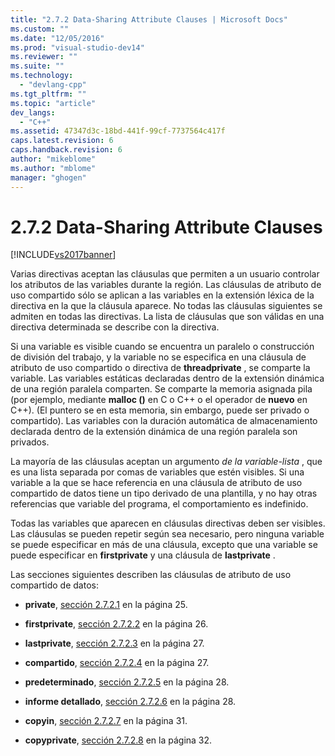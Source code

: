 ```yaml
---
title: "2.7.2 Data-Sharing Attribute Clauses | Microsoft Docs"
ms.custom: ""
ms.date: "12/05/2016"
ms.prod: "visual-studio-dev14"
ms.reviewer: ""
ms.suite: ""
ms.technology: 
  - "devlang-cpp"
ms.tgt_pltfrm: ""
ms.topic: "article"
dev_langs: 
  - "C++"
ms.assetid: 47347d3c-18bd-441f-99cf-7737564c417f
caps.latest.revision: 6
caps.handback.revision: 6
author: "mikeblome"
ms.author: "mblome"
manager: "ghogen"
---
```

# 2.7.2 Data-Sharing Attribute Clauses
[!INCLUDE[vs2017banner](../../assembler/inline/includes/vs2017banner.md)]

Varias directivas aceptan las cláusulas que permiten a un usuario controlar los atributos de las variables durante la región.  Las cláusulas de atributo de uso compartido sólo se aplican a las variables en la extensión léxica de la directiva en la que la cláusula aparece.  No todas las cláusulas siguientes se admiten en todas las directivas.  La lista de cláusulas que son válidas en una directiva determinada se describe con la directiva.  
  
 Si una variable es visible cuando se encuentra un paralelo o construcción de división del trabajo, y la variable no se especifica en una cláusula de atributo de uso compartido o directiva de **threadprivate** , se comparte la variable.  Las variables estáticas declaradas dentro de la extensión dinámica de una región paralela comparten.  Se comparte la memoria asignada pila \(por ejemplo, mediante **malloc \(\)** en C o C\+\+ o el operador de **nuevo** en C\+\+\).  \(El puntero se en esta memoria, sin embargo, puede ser privado o compartido\). Las variables con la duración automática de almacenamiento declarada dentro de la extensión dinámica de una región paralela son privados.  
  
 La mayoría de las cláusulas aceptan un argumento *de la variable\-lista* , que es una lista separada por comas de variables que estén visibles.  Si una variable a la que se hace referencia en una cláusula de atributo de uso compartido de datos tiene un tipo derivado de una plantilla, y no hay otras referencias que variable del programa, el comportamiento es indefinido.  
  
 Todas las variables que aparecen en cláusulas directivas deben ser visibles.  Las cláusulas se pueden repetir según sea necesario, pero ninguna variable se puede especificar en más de una cláusula, excepto que una variable se puede especificar en **firstprivate** y una cláusula de **lastprivate** .  
  
 Las secciones siguientes describen las cláusulas de atributo de uso compartido de datos:  
  
-   **private**, [sección 2.7.2.1](../../parallel/openmp/2-7-2-1-private.md) en la página 25.  
  
-   **firstprivate**, [sección 2.7.2.2](../../parallel/openmp/2-7-2-2-firstprivate.md) en la página 26.  
  
-   **lastprivate**, [sección 2.7.2.3](../../parallel/openmp/2-7-2-3-lastprivate.md) en la página 27.  
  
-   **compartido**, [sección 2.7.2.4](../../parallel/openmp/2-7-2-4-shared.md) en la página 27.  
  
-   **predeterminado**, [sección 2.7.2.5](../../parallel/openmp/2-7-2-5-default.md) en la página 28.  
  
-   **informe detallado**, [sección 2.7.2.6](../../parallel/openmp/2-7-2-6-reduction.md) en la página 28.  
  
-   **copyin**, [sección 2.7.2.7](../../parallel/openmp/2-7-2-7-copyin.md) en la página 31.  
  
-   **copyprivate**, [sección 2.7.2.8](../Topic/2.7.2.8%20copyprivate.md) en la página 32.